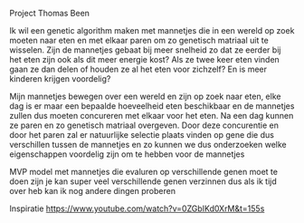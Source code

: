 Project Thomas Been

Ik wil een genetic algorithm maken met mannetjes die in een wereld op zoek moeten naar eten en met elkaar paren om zo genetisch matriaal uit te wisselen. Zijn de mannetjes gebaat bij meer snelheid zo dat ze eerder bij het eten zijn ook als dit meer energie kost? Als ze twee keer eten vinden gaan ze dan delen of houden ze al het eten voor zichzelf? En is meer kinderen krijgen voordelig?

Mijn mannetjes bewegen over een wereld en zijn op zoek naar eten, elke dag is er maar een bepaalde hoeveelheid eten beschikbaar en de mannetjes zullen dus moeten concureren met elkaar voor het eten. Na een dag kunnen ze paren en zo genetisch matriaal overgeven. Door deze concurentie en door het paren zal er natuurlijke selectie plaats vinden op gene die dus verschillen tussen de mannetjes en zo kunnen we dus onderzoeken welke eigenschappen voordelig zijn om te hebben voor de mannetjes

MVP model met mannetjes die evaluren op verschillende genen moet te doen zijn je kan super veel verschillende genen verzinnen dus als ik tijd over heb kan ik nog andere dingen proberen

Inspiratie https://www.youtube.com/watch?v=0ZGbIKd0XrM&t=155s